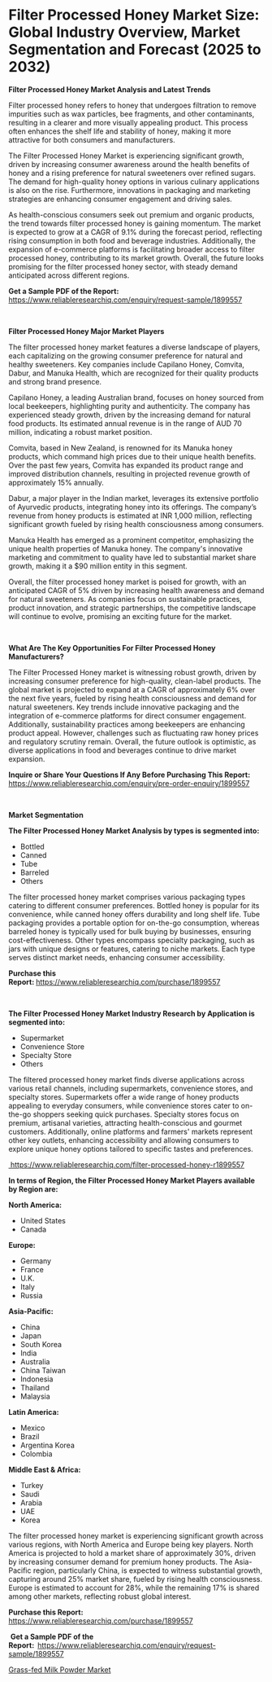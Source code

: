 <p><h1>Filter Processed Honey Market Size: Global Industry Overview, Market Segmentation and Forecast (2025 to 2032)</h1></p><p><strong>Filter Processed Honey Market Analysis and Latest Trends</strong></p>
<p><p>Filter processed honey refers to honey that undergoes filtration to remove impurities such as wax particles, bee fragments, and other contaminants, resulting in a clearer and more visually appealing product. This process often enhances the shelf life and stability of honey, making it more attractive for both consumers and manufacturers. </p><p>The Filter Processed Honey Market is experiencing significant growth, driven by increasing consumer awareness around the health benefits of honey and a rising preference for natural sweeteners over refined sugars. The demand for high-quality honey options in various culinary applications is also on the rise. Furthermore, innovations in packaging and marketing strategies are enhancing consumer engagement and driving sales.</p><p>As health-conscious consumers seek out premium and organic products, the trend towards filter processed honey is gaining momentum. The market is expected to grow at a CAGR of 9.1% during the forecast period, reflecting rising consumption in both food and beverage industries. Additionally, the expansion of e-commerce platforms is facilitating broader access to filter processed honey, contributing to its market growth. Overall, the future looks promising for the filter processed honey sector, with steady demand anticipated across different regions.</p></p>
<p><strong>Get a Sample PDF of the Report:&nbsp;</strong> <a href="https://www.reliableresearchiq.com/enquiry/request-sample/1899557?utm_campaign=1117&utm_medium=2&utm_source=Github&utm_content=ia&utm_term=15022025&utm_id=filter-processed-honey">https://www.reliableresearchiq.com/enquiry/request-sample/1899557</a></p>
<p>&nbsp;</p>
<p><strong>Filter Processed Honey Major Market Players</strong></p>
<p><p>The filter processed honey market features a diverse landscape of players, each capitalizing on the growing consumer preference for natural and healthy sweeteners. Key companies include Capilano Honey, Comvita, Dabur, and Manuka Health, which are recognized for their quality products and strong brand presence.</p><p>Capilano Honey, a leading Australian brand, focuses on honey sourced from local beekeepers, highlighting purity and authenticity. The company has experienced steady growth, driven by the increasing demand for natural food products. Its estimated annual revenue is in the range of AUD 70 million, indicating a robust market position.</p><p>Comvita, based in New Zealand, is renowned for its Manuka honey products, which command high prices due to their unique health benefits. Over the past few years, Comvita has expanded its product range and improved distribution channels, resulting in projected revenue growth of approximately 15% annually. </p><p>Dabur, a major player in the Indian market, leverages its extensive portfolio of Ayurvedic products, integrating honey into its offerings. The company’s revenue from honey products is estimated at INR 1,000 million, reflecting significant growth fueled by rising health consciousness among consumers.</p><p>Manuka Health has emerged as a prominent competitor, emphasizing the unique health properties of Manuka honey. The company's innovative marketing and commitment to quality have led to substantial market share growth, making it a $90 million entity in this segment.</p><p>Overall, the filter processed honey market is poised for growth, with an anticipated CAGR of 5% driven by increasing health awareness and demand for natural sweeteners. As companies focus on sustainable practices, product innovation, and strategic partnerships, the competitive landscape will continue to evolve, promising an exciting future for the market.</p></p>
<p>&nbsp;</p>
<p><strong>What Are The Key Opportunities For Filter Processed Honey Manufacturers?</strong></p>
<p><p>The Filter Processed Honey market is witnessing robust growth, driven by increasing consumer preference for high-quality, clean-label products. The global market is projected to expand at a CAGR of approximately 6% over the next five years, fueled by rising health consciousness and demand for natural sweeteners. Key trends include innovative packaging and the integration of e-commerce platforms for direct consumer engagement. Additionally, sustainability practices among beekeepers are enhancing product appeal. However, challenges such as fluctuating raw honey prices and regulatory scrutiny remain. Overall, the future outlook is optimistic, as diverse applications in food and beverages continue to drive market expansion.</p></p>
<p><strong>Inquire or Share Your Questions If Any Before Purchasing This Report:</strong> <a href="https://www.reliableresearchiq.com/enquiry/pre-order-enquiry/1899557?utm_campaign=1117&utm_medium=2&utm_source=Github&utm_content=ia&utm_term=15022025&utm_id=filter-processed-honey">https://www.reliableresearchiq.com/enquiry/pre-order-enquiry/1899557</a></p>
<p>&nbsp;</p>
<p><strong>Market Segmentation</strong></p>
<p><strong>The Filter Processed Honey Market Analysis by types is segmented into:</strong></p>
<p><ul><li>Bottled</li><li>Canned</li><li>Tube</li><li>Barreled</li><li>Others</li></ul></p>
<p><p>The filter processed honey market comprises various packaging types catering to different consumer preferences. Bottled honey is popular for its convenience, while canned honey offers durability and long shelf life. Tube packaging provides a portable option for on-the-go consumption, whereas barreled honey is typically used for bulk buying by businesses, ensuring cost-effectiveness. Other types encompass specialty packaging, such as jars with unique designs or features, catering to niche markets. Each type serves distinct market needs, enhancing consumer accessibility.</p></p>
<p><strong>Purchase this Report:&nbsp;</strong><a href="https://www.reliableresearchiq.com/purchase/1899557?utm_campaign=1117&utm_medium=2&utm_source=Github&utm_content=ia&utm_term=15022025&utm_id=filter-processed-honey">https://www.reliableresearchiq.com/purchase/1899557</a></p>
<p>&nbsp;</p>
<p><strong>The Filter Processed Honey Market Industry Research by Application is segmented into:</strong></p>
<p><ul><li>Supermarket</li><li>Convenience Store</li><li>Specialty Store</li><li>Others</li></ul></p>
<p><p>The filtered processed honey market finds diverse applications across various retail channels, including supermarkets, convenience stores, and specialty stores. Supermarkets offer a wide range of honey products appealing to everyday consumers, while convenience stores cater to on-the-go shoppers seeking quick purchases. Specialty stores focus on premium, artisanal varieties, attracting health-conscious and gourmet customers. Additionally, online platforms and farmers' markets represent other key outlets, enhancing accessibility and allowing consumers to explore unique honey options tailored to specific tastes and preferences.</p></p>
<p><a href="https://www.reliableresearchiq.com/filter-processed-honey-r1899557?utm_campaign=1117&utm_medium=2&utm_source=Github&utm_content=ia&utm_term=15022025&utm_id=filter-processed-honey">&nbsp;https://www.reliableresearchiq.com/filter-processed-honey-r1899557</a></p>
<p><strong>In terms of Region, the Filter Processed Honey Market Players available by Region are:</strong></p>
<p>
    <p> <strong> North America: </strong>
        <ul>
            <li>United States</li>
            <li>Canada</li>
        </ul>
        </p> 
    <p> <strong> Europe: </strong>
        <ul>
            <li>Germany</li>
            <li>France</li>
            <li>U.K.</li>
            <li>Italy</li>
            <li>Russia</li>
        </ul>
        </p> 
    <p> <strong> Asia-Pacific: </strong>
        <ul>
            <li>China</li>
            <li>Japan</li>
            <li>South Korea</li>
            <li>India</li>
            <li>Australia</li>
            <li>China Taiwan</li>
            <li>Indonesia</li>
            <li>Thailand</li>
            <li>Malaysia</li>
        </ul>
        </p> 
    <p> <strong> Latin America: </strong>
        <ul>
            <li>Mexico</li>
            <li>Brazil</li>
            <li>Argentina Korea</li>
            <li>Colombia</li>
        </ul>
        </p> 
    <p> <strong> Middle East & Africa: </strong>
        <ul>
            <li>Turkey</li>
            <li>Saudi</li>
            <li>Arabia</li>
            <li>UAE</li>
            <li>Korea</li>
        </ul>
    </p>
    </p>
<p><p>The filter processed honey market is experiencing significant growth across various regions, with North America and Europe being key players. North America is projected to hold a market share of approximately 30%, driven by increasing consumer demand for premium honey products. The Asia-Pacific region, particularly China, is expected to witness substantial growth, capturing around 25% market share, fueled by rising health consciousness. Europe is estimated to account for 28%, while the remaining 17% is shared among other markets, reflecting robust global interest.</p></p>
<p><strong>Purchase this Report: </strong><a href="https://www.reliableresearchiq.com/purchase/1899557?utm_campaign=1117&utm_medium=2&utm_source=Github&utm_content=ia&utm_term=15022025&utm_id=filter-processed-honey">https://www.reliableresearchiq.com/purchase/1899557</a></p>
<p>&nbsp;<strong>Get a Sample PDF of the Report:&nbsp;&nbsp;</strong><a href="https://www.reliableresearchiq.com/enquiry/request-sample/1899557?utm_campaign=1117&utm_medium=2&utm_source=Github&utm_content=ia&utm_term=15022025&utm_id=filter-processed-honey">https://www.reliableresearchiq.com/enquiry/request-sample/1899557</a></p>
<p><strong></strong></p>
<p><p><a href="https://github.com/rotencohen7j/Market-Research-Report-List-1/blob/main/grass-fed-milk-powder-market.md?utm_campaign=1117&utm_medium=2&utm_source=Github&utm_content=ia&utm_term=15022025&utm_id=filter-processed-honey">Grass-fed Milk Powder Market</a></p></p>